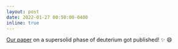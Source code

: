 ```yaml
---
layout: post
date: 2022-01-27 00:50:00-0400
inline: true
---
```


[Our paper](https://journals.aps.org/prl/abstract/10.1103/PhysRevLett.128.045301) on a supersolid phase of deuterium got published! :sparkles: :smile:
